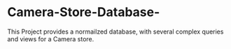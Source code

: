 # Camera-Store-Database-
This Project provides a normailzed database, with several complex queries and views for a Camera store.
